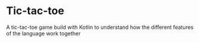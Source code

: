# Tic-tac-toe

A tic-tac-toe game build with Kotlin to understand how the different features of the language work together